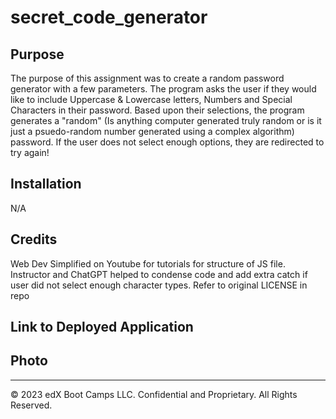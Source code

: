 # secret_code_generator
## Purpose
The purpose of this assignment was to create a random password generator with a few parameters. The program asks the user if they would like to include Uppercase & Lowercase letters, Numbers and Special Characters in their password. Based upon their selections, the program generates a "random" (Is anything computer generated truly random or is it just a psuedo-random number generated using a complex algorithm) password. If the user does not select enough options, they are redirected to try again!
## Installation
N/A
## Credits
Web Dev Simplified on Youtube for tutorials for structure of JS file. 
Instructor and ChatGPT helped to condense code and add extra catch if user did not select enough character types.
Refer to original LICENSE in repo
## Link to Deployed Application

## Photo


---
© 2023 edX Boot Camps LLC. Confidential and Proprietary. All Rights Reserved.

